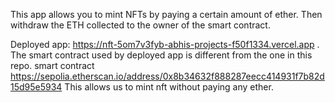 This app allows you to mint NFTs by paying a certain amount of ether.
Then withdraw the ETH collected to the owner of the smart contract.

Deployed app: https://nft-5om7v3fyb-abhis-projects-f50f1334.vercel.app . The smart contract used by deployed app is different from the one in this repo. smart contract https://sepolia.etherscan.io/address/0x8b34632f888287eecc414931f7b82d15d95e5934
This allows us to mint nft without paying any ether.
